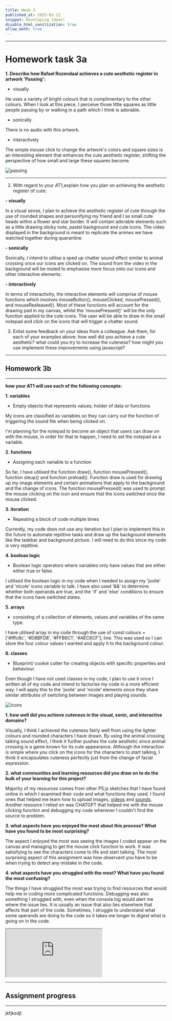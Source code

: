 ```yaml
---
title: Week 3
published_at: 2025-03-22
snippet: Developing ideas!
disable_html_sanitization: true
allow_math: true
---
```

---
# Homework task 3a

**1. Describe how Rafael Rozendaal achieves a cute aesthetic register in artwork 'Passing':** 


   - visually

He uses a variety of bright colours that is complimentary to the other colours. When I look at this piece, I perceive those little squares as little people passing by or walking in a path which I think is adorable.   

   - sonically

There is no audio with this artwork.

   - interactively

The simple mouse click to change the artwork's colors and square sizes is an interesting element that enhances the cute aesthetic register, shifting the perspective of how small and large these squares become.


![passing](Pictures/passing.png)

---
2. With regard to your AT1,explain how you plan on achieving the aesthetic register of cute:

**- visually**

   In a visual sense, I plan to achieve the aesthetic register of cute through the use of rounded shapes and personifying my friend and I as small cute heads within a flower and star border. It will contain adorable elements such as a little drawing sticky note, pastel background and cute icons. The video displayed in the background is meant to replicate the animes we have watched together during quarantine.

**- sonically**

   Sonically, I intend to utilise a sped up chatter sound effect similar to animal crossing once our icons are clicked on. The sound from the video in the background will be muted to emphasise more focus onto our icons and other interactive elements.

**- interactively**

In terms of interactivity, the interactive elements will comprise of mouse functions which involves mouseButton(), mouseClicked, mousePressed(), and mouseRealeased(). Most of these functions will account for the drawing pad in my canvas, whilst the 'mousePressed()' will be the only function applied to the cute icons. The user will be able to draw in the small notepad and click on the icons that will trigger a chatter sound.

3. Enlist some feedback on your ideas from a colleague. Ask them, for each of your examples above:
   how well did you achieve a cute aesthetic?
   what could you try to increase the cuteness?
   how might you use implement these improvements using javascript?


---
## Homework 3b
---

**how your AT1 will use each of the following concepts:**

**1. variables**
- Empty objects that represents values; holder of data or functions

My icons are classified as variables so they can carry out the function of triggering the sound file when being clicked on.

I'm planning for the notepad to become an object that users can draw on with the mouse, in order for that to happen, I need to set the notepad as a variable. 

**2. functions**
- Assigning each variable to a function

So far, I have utilised the function draw(), function mousePressed(), function steup() and function preload(). Function draw is used for drawing up my image elements and certain animations that apply to the background and the change of icons. The function mousePressed() was used to prompt the mouse clicking on the icon and ensure that the icons switched once the mouse clicked.

**3. iteration**
- Repeating a block of code multiple times

Currently, my code does not use any iteration but I plan to implement this in the future to automate reptitive tasks and draw up the background elements like the taskbar and background picture. I will need to do this since my code is very reptitive.

**4. boolean logic**
- Boolean logic operators where variables only have values that are either either true or false.

I utilised the boolean logic in my code when I needed to assign my 'joolie' and 'nicole' icons variable to talk. I have also used '&&' to determine whether both operands are true, and the 'if' and 'else' conditions to ensure that the icons have switched states. 

**5. arrays**
- consisting of a collection of elements, values and variables of the same type.

I have utilised array in my code through the use of const colours = ['#fffc8c', '#D8BFD8', '#FFB6C1', '#AEC6CF']; line. This was used so I can store the four colour values I wanted and apply it to the background colour.

**6. classes**
- Blueprint/ cookie cutter for creating objects with specific properties and behaviour. 

Even though I have not used classes in my code, I plan to use it once I written all of my code and intend to factorise my code in a more efficient way. I will apply this to the 'joolie' and 'nicole' elements since they share similar attributes of switching between images and playing sounds.

![icons](Pictures/ss3.png)


**1. how well did you achieve cuteness in the visual, sonic, and interactive domains?**

   Visually, I think I achieved the cuteness fairly well from using the lighter colours and rounded characters I have drawn. By using the animal crossing talking sound effect, I think it further pushes the cute aesthetic since animal crossing is a game known for its cute appearance. Although the interaction is simple where you click on the icons for the characters to start talking, I think it encapsulates cuteness perfectly just from the change of facial expression. 


**2. what communities and learning resources did you draw on to do the bulk of your learning for this project?**

   Majority of my resources comes from other P5.js sketches that I have found online in which I examined their code and what functions they used. I found ones that helped me learn how to upload images, [videos](https://editor.p5js.org/mai/sketches/SJJZiLLkz) and [sounds](https://editor.p5js.org/p5/sketches/Sound:_Load_and_Play_Sound). Another resource I relied on was CHATGPT that helped me with the mouse clicking function and debugging my code whenever I couldn't find the source to problem. 

**3. what aspects have you enjoyed the most about this process?  What have you found to be most surprising?**

   The aspect I enjoyed the most was seeing the images I coded appear on the canvas and managing to get the mouse click function to work. It was satisifying to see the characters come to life and start talking. The most surprising aspect of this assignment was how observant you have to be when trying to detect any mistake in the code.


**4. what aspects have you struggled with the most?  What have you found the most confusing?**

   The things I have struggled the most was trying to find resources that would help me in coding more complicated functions. Debugging was also something I struggled with, even when the console.log would alert me where the issue lies. It is usually an issue that also lies elsewhere that affects that part of the code. Sometimes, I struggle to understand what some operands are doing to the code so it takes me longer to digest what is going on in the code.  

 <iframe id="assignment1" src="https://editor.p5js.org/Julie-nguyen5960/full/yXEZpTcyF"></iframe>

<script type="module">

    const iframe  = document.getElementById (`assignment1`)
    iframe.width  = iframe.parentNode.scrollWidth
    iframe.height = iframe.width * 9 / 16 + 42

</script>

---
## Assignment progress
---

jkfjksdjl